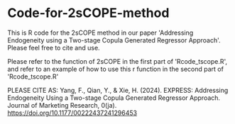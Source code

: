 # Code-for-2sCOPE-method

This is R code for the 2sCOPE method in our paper 'Addressing Endogeneity using a Two-stage Copula
Generated Regressor Approach'. Please feel free to cite and use.

Please refer to the function of 2sCOPE in the first part of 'Rcode_tscope.R', and refer to an example of how to use this r function in the second part of 'Rcode_tscope.R' 

PLEASE CITE AS:
Yang, F., Qian, Y., & Xie, H. (2024). EXPRESS: Addressing Endogeneity Using a Two-stage Copula Generated Regressor Approach. Journal of Marketing Research, 0(ja). https://doi.org/10.1177/00222437241296453
